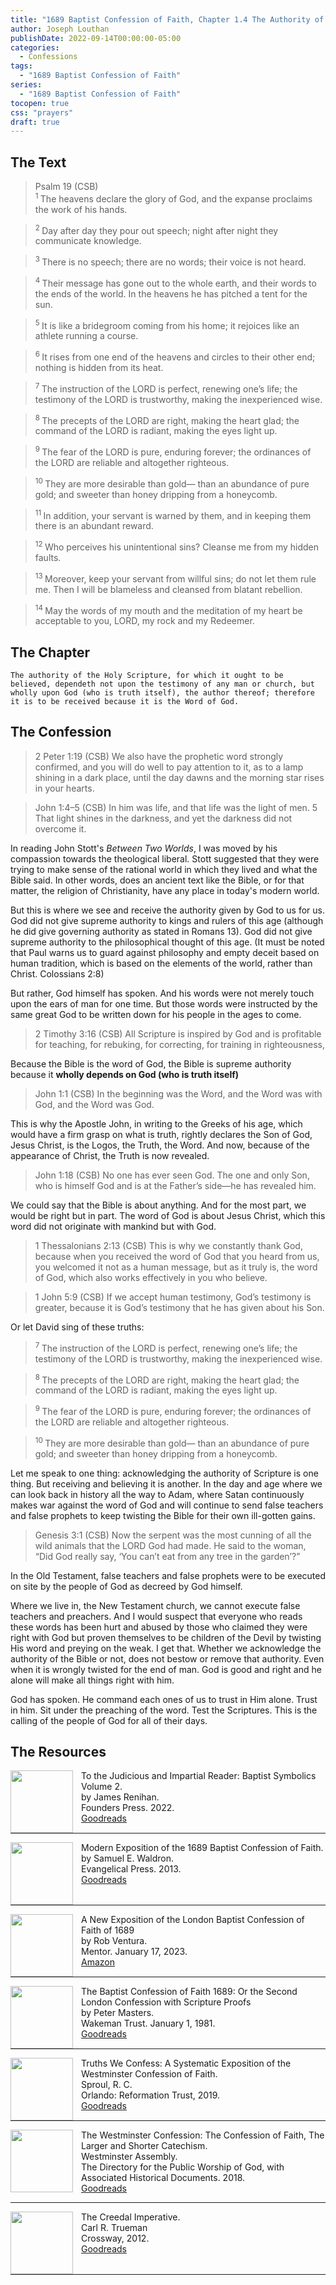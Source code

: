 ```yaml
---
title: "1689 Baptist Confession of Faith, Chapter 1.4 The Authority of Holy Scripture "
author: Joseph Louthan
publishDate: 2022-09-14T00:00:00-05:00
categories:
  - Confessions
tags:
  - "1689 Baptist Confession of Faith"
series:
  - "1689 Baptist Confession of Faith"
tocopen: true
css: "prayers"
draft: true
---
```

## The Text

>Psalm 19 (CSB)  
><sup> 1  </sup>The heavens declare the glory of God, and the expanse proclaims the work of his hands. 

><sup> 2  </sup>Day after day they pour out speech; night after night they communicate knowledge. 

><sup> 3  </sup>There is no speech; there are no words; their voice is not heard. 

><sup> 4  </sup>Their message has gone out to the whole earth, and their words to the ends of the world. In the heavens he has pitched a tent for the sun. 

><sup> 5  </sup>It is like a bridegroom coming from his home; it rejoices like an athlete running a course. 

><sup> 6  </sup>It rises from one end of the heavens and circles to their other end; nothing is hidden from its heat. 

><sup> 7  </sup>The instruction of the LORD is perfect, renewing one’s life; the testimony of the LORD is trustworthy, making the inexperienced wise. 

><sup> 8  </sup>The precepts of the LORD are right, making the heart glad; the command of the LORD is radiant, making the eyes light up. 

><sup> 9  </sup>The fear of the LORD is pure, enduring forever; the ordinances of the LORD are reliable and altogether righteous. 

><sup> 10  </sup>They are more desirable than gold— than an abundance of pure gold; and sweeter than honey dripping from a honeycomb. 

><sup> 11  </sup>In addition, your servant is warned by them, and in keeping them there is an abundant reward. 

><sup> 12  </sup>Who perceives his unintentional sins? Cleanse me from my hidden faults. 

><sup> 13  </sup>Moreover, keep your servant from willful sins; do not let them rule me. Then I will be blameless and cleansed from blatant rebellion. 

><sup> 14  </sup>May the words of my mouth and the meditation of my heart be acceptable to you, LORD, my rock and my Redeemer.

<div style="page-break-after: always;"></div>

## The Chapter

```text
The authority of the Holy Scripture, for which it ought to be believed, dependeth not upon the testimony of any man or church, but wholly upon God (who is truth itself), the author thereof; therefore it is to be received because it is the Word of God.
```

<div style="page-break-after: always;"></div>

## The Confession

>2 Peter 1:19 (CSB) We also have the prophetic word strongly confirmed, and you will do well to pay attention to it, as to a lamp shining in a dark place, until the day dawns and the morning star rises in your hearts.

>John 1:4–5 (CSB) In him was life, and that life was the light of men. 5 That light shines in the darkness, and yet the darkness did not overcome it.

In reading John Stott's *Between Two Worlds*, I was moved by his compassion towards the theological liberal. Stott suggested that they were trying to make sense of the rational world in which they lived and what the Bible said. In other words, does an ancient text like the Bible, or for that matter, the religion of Christianity, have any place in today's modern world.

But this is where we see and receive the authority given by God to us for us. God did not give supreme authority to kings and rulers of this age (although he did give governing authority as stated in Romans 13). God did not give supreme authority to the philosophical thought of this age. (It must be noted that Paul warns us to guard against philosophy and empty deceit based on human tradition, which is based on the elements of the world, rather than Christ. Colossians 2:8)

But rather, God himself has spoken. And his words were not merely touch upon the ears of man for one time. But those words were instructed by the same great God to be written down for his people in the ages to come.

>2 Timothy 3:16 (CSB) All Scripture is inspired by God and is profitable for teaching, for rebuking, for correcting, for training in righteousness,

Because the Bible is the word of God, the Bible is supreme authority because it **wholly depends on God (who is truth itself)**

>John 1:1 (CSB) In the beginning was the Word, and the Word was with God, and the Word was God.

This is why the Apostle John, in writing to the Greeks of his age, which would have a firm grasp on what is truth, rightly declares the Son of God, Jesus Christ, is the Logos, the Truth, the Word. And now, because of the appearance of Christ, the Truth is now revealed.

>John 1:18 (CSB) No one has ever seen God. The one and only Son, who is himself God and is at the Father’s side—he has revealed him.

We could say that the Bible is about anything. And for the most part, we would be right but in part. The word of God is about Jesus Christ, which this word did not originate with mankind but with God.

>1 Thessalonians 2:13 (CSB) This is why we constantly thank God, because when you received the word of God that you heard from us, you welcomed it not as a human message, but as it truly is, the word of God, which also works effectively in you who believe.

>1 John 5:9 (CSB) If we accept human testimony, God’s testimony is greater, because it is God’s testimony that he has given about his Son.

Or let David sing of these truths:

><sup> 7  </sup>The instruction of the LORD is perfect, renewing one’s life; the testimony of the LORD is trustworthy, making the inexperienced wise.

><sup> 8  </sup>The precepts of the LORD are right, making the heart glad; the command of the LORD is radiant, making the eyes light up.

><sup> 9  </sup>The fear of the LORD is pure, enduring forever; the ordinances of the LORD are reliable and altogether righteous.

><sup> 10  </sup>They are more desirable than gold— than an abundance of pure gold; and sweeter than honey dripping from a honeycomb.

Let me speak to one thing: acknowledging the authority of Scripture is one thing. But receiving and believing it is another. In the day and age where we can look back in history all the way to Adam, where Satan continuously makes war against the word of God and will continue to send false teachers and false prophets to keep twisting the Bible for their own ill-gotten gains.

>Genesis 3:1 (CSB) Now the serpent was the most cunning of all the wild animals that the LORD God had made. He said to the woman, “Did God really say, ‘You can’t eat from any tree in the garden’?”

In the Old Testament, false teachers and false prophets were to be executed on site by the people of God as decreed by God himself.

Where we live in, the New Testament church, we cannot execute false teachers and preachers. And I would suspect that everyone who reads these words has been hurt and abused by those who claimed they were right with God but proven themselves to be children of the Devil by twisting His word and preying on the weak. I get that. Whether we acknowledge the authority of the Bible or not, does not bestow or remove that authority. Even when it is wrongly twisted for the end of man. God is good and right and he alone will make all things right with him.

God has spoken. He command each ones of us to trust in Him alone. Trust in him. Sit under the preaching of the word. Test the Scriptures. This is the calling of the people of God for all of their days.
## The Resources

<img src="/images/resources/confession-1689-judacious-reader-renihan.png" align="left" width="100" style="padding-right: 10px" />To the Judicious and Impartial Reader: Baptist Symbolics Volume 2.  
by James Renihan.  
Founders Press. 2022.  
[Goodreads](https://www.goodreads.com/book/show/17867976-modern-exposition-of-the-1689-baptist-confession-of-faith)

<p style="clear:both;">

---

<img src="/images/resources/confession-1689-modern-exposition-waldron.jpg" align="left" width="100" style="padding-right: 10px" />Modern Exposition of the 1689 Baptist Confession of Faith.  
by Samuel E. Waldron.  
Evangelical Press. 2013.  
[Goodreads](https://www.goodreads.com/book/show/17867976-modern-exposition-of-the-1689-baptist-confession-of-faith)

<p style="clear:both;">

---

<img src="/images/resources/confession-1689-new-exposition-ventura.jpg" align="left" width="100" style="padding-right: 10px" />A New Exposition of the London Baptist Confession of Faith of 1689    
by Rob Ventura.  
Mentor. January 17, 2023.  
[Amazon](https://www.amazon.com/Exposition-London-Baptist-Confession-Faith/dp/1527108902/ref=asc_df_1527108902/?tag=hyprod-20&linkCode=df0&hvadid=598295323603&hvpos=&hvnetw=g&hvrand=3877532160906942020&hvpone=&hvptwo=&hvqmt=&hvdev=c&hvdvcmdl=&hvlocint=&hvlocphy=9014286&hvtargid=pla-1722666080628&psc=1)

<p style="clear:both;">

---

<img src="/images/resources/confession-1689-masters.jpg" align="left" width="100" style="padding-right: 10px" />The Baptist Confession of Faith 1689: Or the Second London Confession with Scripture Proofs  
by Peter Masters.  
Wakeman Trust. January 1, 1981.  
[Goodreads](https://www.goodreads.com/book/show/1723671.Baptist_Confession_of_Faith_1689?ac=1&from_search=true&qid=HfdndsOLE6&rank=1)

<p style="clear:both;">

---

<img src="/images/resources/confession-wcf-truths-we-confess-sproul.jpg" align="left" width="100" style="padding-right: 10px" />Truths We Confess: A Systematic Exposition of the Westminster Confession of Faith.  
Sproul, R. C.    
Orlando: Reformation Trust, 2019.  
[Goodreads](https://www.goodreads.com/book/show/50024945-truths-we-confess?ac=1&from_search=true&qid=ssTkBgIFwE&rank=1)

<p style="clear:both;">

---

<img src="/images/resources/confession-wcf-banner-of-truth.jpg" align="left" width="100" style="padding-right: 10px" />The Westminster Confession: The Confession of Faith, The Larger and Shorter Catechism.  
Westminster Assembly.  
The Directory for the Public Worship of God, with Associated Historical Documents. 2018.   
[Goodreads](https://www.goodreads.com/book/show/39905592-the-westminster-confession?ac=1&from_search=true&qid=oMfahlcldC&rank=1)

<p style="clear:both;">

---

<img src="/images/resources/book-creedal-imperative-trueman.jpg" align="left" width="100" style="padding-right: 10px" />The Creedal Imperative.  
Carl R. Trueman    
Crossway, 2012.  
[Goodreads](https://www.goodreads.com/book/show/14452976-the-creedal-imperative?ac=1&from_search=true&qid=GTaJVGWwOY&rank=1)

<p style="clear:both;">

---



